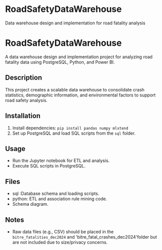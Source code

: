 # RoadSafetyDataWarehouse
Data warehouse design and implementation for road fatality analysis
# RoadSafetyDataWarehouse

A data warehouse design and implementation project for analyzing road fatality data using PostgreSQL, Python, and Power BI.

## Description
This project creates a scalable data warehouse to consolidate crash statistics, demographic information, and environmental factors to support road safety analysis.

## Installation
1. Install dependencies: `pip install pandas numpy mlxtend`
2. Set up PostgreSQL and load SQL scripts from the `sql` folder.

## Usage
- Run the Jupyter notebook for ETL and analysis.
- Execute SQL scripts  in PostgreSQL.


## Files
- sql :Database schema and loading scripts.
- python: ETL and association rule mining code.
- Schema diagram.

## Notes
- Raw data files (e.g., CSV) should be placed in the `bitre_fatalities_dec2024` and 'bitre_fatal_crashes_dec2024'folder but are not included due to size/privacy concerns.
